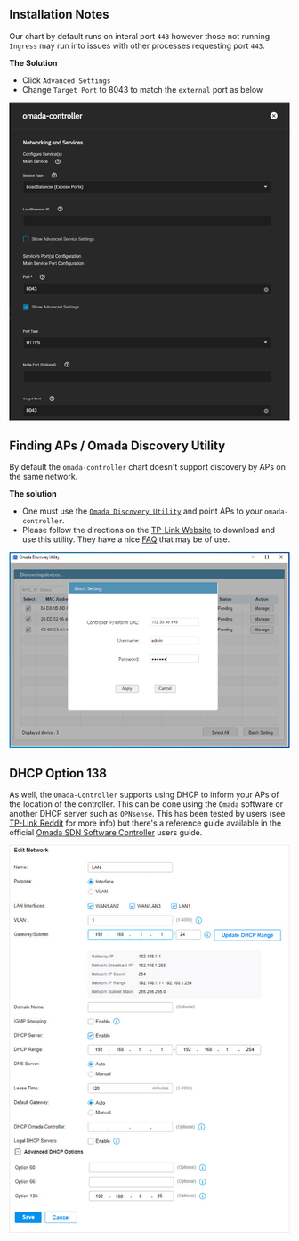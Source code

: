 ## Installation Notes

Our chart by default runs on interal port `443` however those not running `Ingress` may run into issues with other processes requesting port `443`.

**The Solution**

- Click `Advanced Settings`
- Change `Target Port` to 8043 to match the `external` port as below

![Omada-HTTPS-8043](img/Omada-HTTPS-8043.png)

## Finding APs / Omada Discovery Utility

By default the `omada-controller` chart doesn't support discovery by APs on the same network.

**The solution**

- One must use the [`Omada Discovery Utility`](https://www.tp-link.com/us/support/download/omada-software-controller/#Omada_Discovery_Utility) and point APs to your `omada-controller`.
- Please follow the directions on the [TP-Link Website](https://www.tp-link.com/us/support/download/omada-software-controller/#Omada_Discovery_Utility) to download and use this utility. They have a nice [FAQ](https://www.tp-link.com/ca/support/faq/3087/) that may be of use.

![Omada-Discovery-Utility](img/Omada-Discovery-Utility.png)

## DHCP Option 138

As well, the `Omada-Controller` supports using DHCP to inform your APs of the location of the controller. This can be done using the `Omada` software or another DHCP server such as `OPNsense`. This has been tested by users (see [TP-Link Reddit](https://www.reddit.com/r/TPLink_Omada/comments/wv8nsi/omada_sdn_controller_eap_discovery_across/) for more info) but there's a reference guide available in the official [Omada SDN Software Controller](https://www.tp-link.com/us/user-guides/omada-sdn-software-controller/chapter-3-manage-omada-managed-devices-and-sites.html#ug-sub-title-2) users guide.

![DHCP-Option-138](img/dhcp-option-138.png)
